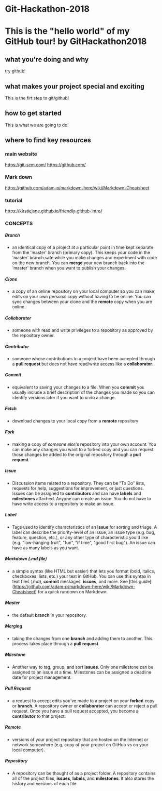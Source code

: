 # Git-Hackathon-2018
This is the "hello world" of my GitHub tour!
by GitHackathon2018
======
## what you're doing and why
try github!

## what makes your project special and exciting
This is the firt step to git/github!

## how to get started
This is what we are going to do!

## where to find key resources

### main website
https://git-scm.com/
https://github.com/

### Mark down
https://github.com/adam-p/markdown-here/wiki/Markdown-Cheatsheet

### tutorial
https://kirstiejane.github.io/friendly-github-intro/

### CONCEPTS
##### Branch
- an identical copy of a project at a particular point in time kept separate from the 'master' branch (primary copy). This keeps your code in the 'master' branch safe while you make changes and experiment with code on the new branch.  You can **merge** your new branch back into the 'master' branch when you want to publish your changes.

##### Clone 
- a copy of an online repository on your local computer so you can make edits on your own personal copy without having to be online. You can sync changes between your clone and the **remote** copy when you are online.

##### Collaborator
- someone with read and write privileges to a repository as approved by the repository owner.

##### Contributor
- someone whose contributions to a project have been accepted through a **pull request** but does not have read/write access like a **collaborator**.

##### Commit 
- equivalent to saving your changes to a file.  When you **commit** you usually include a brief description of the changes you made so you can identify versions later if you want to undo a change.

##### Fetch
- download changes to your local copy from a **remote** repository

##### Fork 
- making a copy of *someone else's* repository into your own account. You can make any changes you want to a forked copy and you can request those changes be added to the original repository through a **pull request**.

##### Issue 
- Discussion items related to a repository.  They can be "To Do" lists, requests for help, suggestions for improvement, or just questions.  Issues can be assigned to **contributors** and can have **labels** and **milestones** attached.  Anyone can create an issue.  You do not have to have write access to a repository to make an issue.

##### Label
- Tags used to identify characteristics of an **issue** for sorting and triage.  A label can describe the priority-level of an issue, an issue type (e.g. bug, feature, question, etc.), or any other type of characteristic you'd like (e.g. "low-hanging fruit", "fun", "if time", "good first bug").  An issue can have as many labels as you want.

##### Markdown (.md file)
- a simple syntax (like HTML but easier) that lets you format (bold, italics, checkboxes, lists, etc.) your text in GitHub.  You can use this syntax in text files (.md), **commit** messages, **issues**, and more.  See [this guide] (https://github.com/adam-p/markdown-here/wiki/Markdown-Cheatsheet) for a quick rundown on Markdown.

##### Master
- the default **branch** in your repository.

##### Merging
- taking the changes from one **branch** and adding them to another.  This process takes place through a **pull request**.

##### Milestone
- Another way to tag, group, and sort **issues**.  Only one milestone can be assigned to an issue at a time.  Milestones can be assigned a deadline date for project management.

##### Pull Request
- a request to accept edits you've made to a project on your **forked** copy or **branch**.  A repository owner or **collaborator** can accept or reject a pull request.  Once you have a pull request accepted, you become a **contributor** to that project.

##### Remote
- versions of your project repository that are hosted on the Internet or network somewhere (e.g. copy of your project on GitHub vs on your local computer).

##### Repository 
- A repository can be thought of as a project folder. A repository contains all of the project files, **issues**, **labels**, and **milestones**. It also stores the history and versions of each file.
